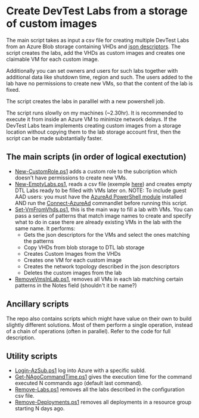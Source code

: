 # Create DevTest Labs from a storage of custom images
The main script takes as input a csv file for creating multiple DevTest Labs from an Azure Blob storage containing VHDs and [json descriptors](./ImagesDescr). The script creates the labs, add the VHDs as custom images and creates one claimable VM for each custom image.

Additionally you can set owners and users for such labs together with additional data like shutdown time, region and such. The users added to the lab have no permissions to create new VMs, so that the content of the lab is fixed.

The script creates the labs in paralllel with a new powershell job.

The script runs slowlly on my machines (~2.30hr). It is recommended to execute it from inside an Azure VM to minimize network delays. If the DevTest Labs team implements creating custom images from a storage location without copying them to the lab storage account first, then the script can be made substantially faster.

## The main scripts (in order of logical exectution)
* [New-CustomRole.ps1](./New-CustomRole.ps1) adds a custom role to the subcription which doesn't have permissions to create new VMs.
* [New-EmptyLabs.ps1](./New-EmptyLabs.ps1), reads a csv file (exemple [here](demoConfig.csv)) and creates empty DTL Labs ready to be filled with VMs later on.  NOTE:  To include guest AAD users:  you must have the [AzureAd PowerShell module](https://docs.microsoft.com/en-us/powershell/module/azuread/?view=azureadps-2.0) installed AND run the [Connect-AzureAd](https://docs.microsoft.com/en-us/powershell/module/azuread/connect-azuread?view=azureadps-2.0) commandlet before running this script.
* [Set-VmFromVhds.ps1](./Set-VmFromVhds.ps1), this is the main way to fill a lab with VMs. You can pass a series of patterns that match image names to create and specify what to do in case there are already existing VMs in the lab with the same name. It performs:
  * Gets the json descriptors for the VMs and select the ones matching the patterns
  * Copy VHDs from blob storage to DTL lab storage
  * Creates Custom Images from the VHDs
  * Creates one VM for each custom image
  * Creates the network topology described in the json descriptors
  * Deletes the custom images from the lab
* [RemoveVmsInLab.ps1](./RemoveVmsInLab.ps1), removes all VMs in each lab matching certain patterns in the Notes field (shouldn't it be name?)


## Ancillary scripts
The repo also contains scripts which might have value on their own to build slightly different solutions. Most of them perform a single operation, instead of a chain of operations (often in parallel). Refer to the code for full description.


## Utility scripts
* [Login-AzSub.ps1](./Login-AzSub.ps1) log into Azure with a specific subId.
* [Get-NAgoCommandTime.ps1](./Get-NAgoCommandTime.ps1) gives the execution time for the command executed N commands ago (default last command).
* [Remove-Labs.ps1](./Remove-Labs.ps1) removes all the labs described in the configuration csv file.
* [Remove-Deployments.ps1](./Remove-Deployments.ps1) removes all deployments in a resource group starting N days ago.
